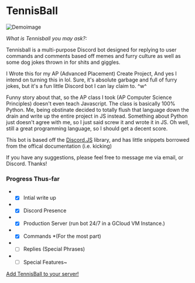 # TennisBall

![Demoimage](https://github.com/Phoenixthedoggo/TennisBall/blob/master/assets/readmeimage.png)


*What is Tennisball you may ask?:*

Tennisball is a multi-purpose Discord bot designed for replying to user commands and comments based off memes and furry culture as well as some dog jokes thrown in for shits and giggles.

I Wrote this for my AP (Advanced Placement) Create Project, And yes I intend on turning this in lol. Sure, it's absolute garbage and full of furry jokes, but it's a fun little Discord bot I can lay claim to. ^w^

Funny story about that, so the AP class I took (AP Computer Science Principles) doesn't even teach Javascript. The class is basically 100% Python. Me, being obstinate decided to totally flush that language down the drain and write up the entire project in JS instead. Something about Python just doesn't agree with me, so I just said screw it and wrote it in JS. Oh well, still a great programming language, so I should get a decent score.

This bot is based off the [Discord.JS](https://github.com/discordjs/discord.js) library, and has little snippets borrowed from the offical documentation (i.e. kicking)

If you have any suggestions, please feel free to message me via email, or Discord. Thanks!

<h3>Progress Thus-far</h3>

* - [x] Intial write up
* - [x] Discord Presence 
* - [x] Production Server (run bot 24/7 in a GCloud VM Instance.)
* - [x] Commands *(For the most part)
* - [ ] Replies (Special Phrases)
* - [ ] Special Features~

[Add TennisBall to your server!](https://discordapp.com/api/oauth2/authorize?client_id=547525130176299038&permissions=388178&scope=bot)

